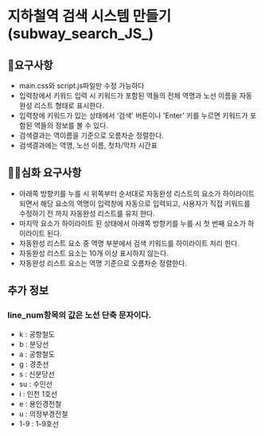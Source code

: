 # 지하철역 검색 시스템 만들기(subway_search_JS_)

## 🎯요구사항

- main.css와 script.js파일만 수정 가능하다
- 입력창에서 키워드 입력 시 키워드가 포함된 역들의 전체 역명과 노선 이름을 자동완성 리스트 형태로 표시한다. 
- 입력창에 키워드가 있는 상태에서 ‘검색' 버튼이나 'Enter' 키를 누르면 키워드가 포함된 역들의 정보를 볼 수 있다.
- 검색결과는 역이름을 기준으로 오름차순 정렬한다.
- 검색결과에는 역명, 노선 이름, 첫차/막차 시간표

## 🎯🎯심화 요구사항

- 아래쪽 방향키를 누를 시 위쪽부터 순서대로 자동완성 리스트의 요소가 하이라이트 되면서 해당 요소의 역명이 입력창에 자동으로 입력되고, 사용자가 직접 키워드를 수정하기 전 까지 자동완성 리스트를 유지 한다.
- 마지막 요소가 하이라이트 된 상태에서 아래쪽 방향키를 누를 시 첫 번째 요소가 하이라이트 된다.
- 자동완성 리스트 요소 중 역명 부분에서 검색 키워드를 하이라이트 처리 한다.
- 자동완성 리스트 요소는 10개 이상 표시하지 않는다.
- 자동완성 리스트 요소는 역명 기준으로 오름차순 정렬한다.


## 추가 정보

### line_num항목의 값은 노선 단축 문자이다.
- k : 공항철도
- b : 분당선
- a : 공항철도
- g : 경춘선
- s : 신분당선
- su : 수인선
- i : 인천 1호선
- e : 용인경전철
- u : 의정부경전철
- 1-9 : 1-9호선

